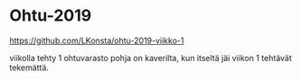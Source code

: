 # Ohtu-2019

https://github.com/LKonsta/ohtu-2019-viikko-1

viikolla tehty 1 ohtuvarasto pohja on kaverilta, kun itseltä jäi viikon 1 tehtävät tekemättä.
